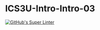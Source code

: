 # ICS3U-Intro-Intro-03

[![GitHub's Super Linter](https://github.com/Samuel-Webster-178/ICS3U-Intro-Intro-03/workflows/GitHub's%20Super%20Linter/badge.svg)](https://github.com/Samuel-Webster-178/ICS3U-Intro-Intro-03/actions)
